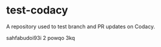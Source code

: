 # test-codacy
A repository used to test branch and PR updates on Codacy.

sahfabudoi93i  2 powqo 3kq

